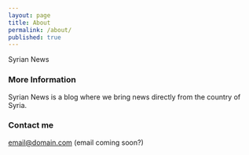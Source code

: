 ```yaml
---
layout: page
title: About
permalink: /about/
published: true
---
```


Syrian News

### More Information

Syrian News is a blog where we bring news directly from the country of Syria.

### Contact me

[email@domain.com](mailto:email@domain.com) (email coming soon?)

